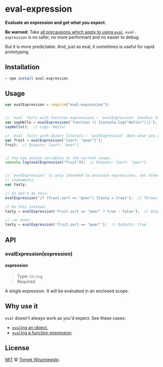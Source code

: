 eval-expression
===============

**Evaluate an expression and get what you expect.**

**Be warned:** Take [all precausions which apply to using `eval`][eval-precautions]. `eval-expression` is no safer, no more performant and no easier to debug.

But it is more predictable. And, just as eval, it sometimes is useful for rapid prototyping.


[eval-precautions]: http://www.nczonline.net/blog/2013/06/25/eval-isnt-evil-just-misunderstood/




Installation
------------


```sh
> npm install eval-expression
```




Usage
-----

```js
var evalExpression = require("eval-expression");


// `eval` fails with function expressions – `evalExpression` handles them.
var sayHello = evalExpression('function () {console.log("Hello!");}');
sayHello();  // Logs: Hello!

// `eval` fails with object literals – `evalExpression` does what you expect.
var fruit = evalExpression('{sort: "pear"}');
fruit;  // Outputs: {sort: "pear"}


// You can access variables in the current scope.
console.log(evalExpression("fruit"));  // Outputs: {sort: "pear"}


// `evalExpression` is only intended to evaluate expressions, not other
// statements.
var tasty;

// So don't do this:
evalExpression('if (fruit.sort == "pear") {tasty = true}');  // Throws

// Do this instead:
tasty = evalExpression('fruit.sort == "pear" ? true : false');  // Outputs: true

// …or even:
tasty = evalExpression('fruit.sort == "pear"');  // Outputs: true
```




API
---

### evalExpression(expression)

#### expression
> Type: `String`  
> Required

A single expression. It will be evaluated in an enclosed scope.




Why use it
----------

`eval` doesn't always work as you'd expect. See these cases:

- [`eval`ing an object][],
- [`eval`ing a function expression][].

[`eval`ing an object]: http://stackoverflow.com/q/964397/2816199
[`eval`ing a function expression]: http://stackoverflow.com/q/2760953/2816199




License
-------

[MIT][] © [Tomek Wiszniewski][].


[MIT]: ./License.md
[Tomek Wiszniewski]: https://github.com/tomekwi
